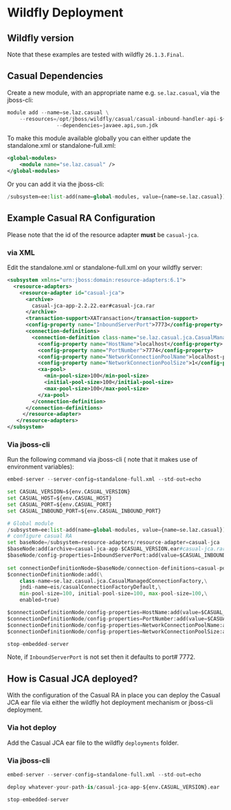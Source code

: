 # Wildfly Deployment

## Wildfly version
Note that these examples are tested with wildfly `26.1.3.Final`.

## Casual Dependencies

Create a new module, with an appropriate name e.g. `se.laz.casual`, via the jboss-cli:
```python
module add --name=se.laz.casual \
	--resources=/opt/jboss/wildfly/casual/casual-inbound-handler-api-${CASUAL_VERSION}.jar:/opt/jboss/wildfly/casual/casual-fielded-annotations-${CASUAL_VERSION}.jar:/opt/jboss/wildfly/casual/casual-service-discovery-extension-${CASUAL_VERSION}.jar:/opt/jboss/wildfly/casual/casual-api-${CASUAL_VERSION}.jar:/opt/jboss/wildfly/casual/gson-2.10.1.jar \
                --dependencies=javaee.api,sun.jdk
```

To make this module available globally you can either update the standalone.xml or standalone-full.xml:
```xml
<global-modules>
    <module name="se.laz.casual" />
</global-modules>
```

Or you can add it via the jboss-cli:
```python
/subsystem=ee:list-add(name=global-modules, value={name=se.laz.casual})
```

## Example Casual RA Configuration

Please note that the id of the resource adapter **must** be `casual-jca`.

### via XML

Edit the standalone.xml or standalone-full.xml on your wildfly server:

```xml
<subsystem xmlns="urn:jboss:domain:resource-adapters:6.1">
  <resource-adapters>
    <resource-adapter id="casual-jca">
      <archive>
        casual-jca-app-2.2.22.ear#casual-jca.rar
      </archive>
      <transaction-support>XATransaction</transaction-support>
      <config-property name="InboundServerPort">7773</config-property>
      <connection-definitions>
        <connection-definition class-name="se.laz.casual.jca.CasualManagedConnectionFactory" jndi-name="eis/casualConnectionFactoryDefault" enabled="true" pool-name="casual-pool">
          <config-property name="HostName">localhost</config-property>
          <config-property name="PortNumber">7774</config-property>
          <config-property name="NetworkConnectionPoolName">localhost-pool</config-property>
          <config-property name="NetworkConnectionPoolSize">1</config-property>
          <xa-pool>
            <min-pool-size>100</min-pool-size>
            <initial-pool-size>100</initial-pool-size>
            <max-pool-size>100</max-pool-size>
          </xa-pool>
        </connection-definition>
      </connection-definitions>
     </resource-adapter>
   </resource-adapters>
</subsystem>
```

### Via jboss-cli


Run the following command via jboss-cli ( note that it makes use of environment variables):

```python
embed-server --server-config=standalone-full.xml --std-out=echo

set CASUAL_VERSION=${env.CASUAL_VERSION}
set CASUAL_HOST=${env.CASUAL_HOST}
set CASUAL_PORT=${env.CASUAL_PORT}
set CASUAL_INBOUND_PORT=${env.CASUAL_INBOUND_PORT}

# Global module
/subsystem=ee:list-add(name=global-modules, value={name=se.laz.casual})
# configure casual RA
set baseNode=/subsystem=resource-adapters/resource-adapter=casual-jca
$baseNode:add(archive=casual-jca-app-$CASUAL_VERSION.ear#casual-jca.rar,transaction-support=XATransaction)
$baseNode/config-properties=InboundServerPort:add(value=$CASUAL_INBOUND_PORT)
              
set connectionDefinitionNode=$baseNode/connection-definitions=casual-pool
$connectionDefinitionNode:add(\
    class-name=se.laz.casual.jca.CasualManagedConnectionFactory,\
    jndi-name=eis/casualConnectionFactoryDefault,\
    min-pool-size=100, initial-pool-size=100, max-pool-size=100,\
    enabled=true)

$connectionDefinitionNode/config-properties=HostName:add(value=$CASUAL_HOST)
$connectionDefinitionNode/config-properties=PortNumber:add(value=$CASUAL_PORT)
$connectionDefinitionNode/config-properties=NetworkConnectionPoolName:add(value=$CASUAL_HOST-pool)
$connectionDefinitionNode/config-properties=NetworkConnectionPoolSize:add(value=1)

stop-embedded-server
```

Note, if `InboundServerPort` is not set then it defaults to port# 7772.

## How is Casual JCA deployed?

With the configuration of the Casual RA in place you can deploy the Casual JCA ear file via either the wildfly hot deployment mechanism or jboss-cli deployment.

### Via hot deploy
Add the Casual JCA ear file to the wildfly `deployments` folder.

### Via jboss-cli

```python
embed-server --server-config=standalone-full.xml --std-out=echo

deploy whatever-your-path-is/casual-jca-app-${env.CASUAL_VERSION}.ear

stop-embedded-server
```
